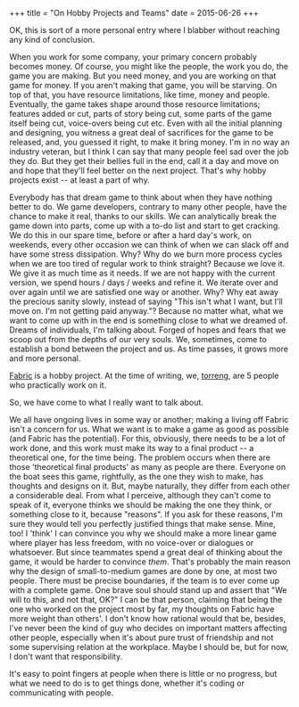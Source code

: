 +++
title = "On Hobby Projects and Teams"
date = 2015-06-26
+++

OK, this is sort of a more personal entry where I blabber without reaching any kind of conclusion.

When you work for some company, your primary concern probably becomes money. Of course, you might like the people, the work you do, the game you are making. But you need money, and you are working on that game for money. If you aren't making that game, you will be starving. On top of that, you have resource limitations, like time, money and people. Eventually, the game takes shape around those resource limitations; features added or cut, parts of story being cut, some parts of the game itself being cut, voice-overs being cut etc. Even with all the initial planning and designing, you witness a great deal of sacrifices for the game to be released, and, you guessed it right, to make it bring money. I'm in no way an industry veteran, but I think I can say that many people feel sad over the job they do. But they get their bellies full in the end, call it a day and move on and hope that they'll feel better on the next project. That's why hobby projects exist -- at least a part of why.

Everybody has that dream game to think about when they have nothing better to do. We game developers, contrary to many other people, have the chance to make it real, thanks to our skills. We can analytically break the game down into parts, come up with a to-do list and start to get cracking. We do this in our spare time, before or after a hard day's work, on weekends, every other occasion we can think of when we can slack off and have some stress dissipation. Why? Why do we burn more process cycles when we are too tired of regular work to think straight? Because we love it. We give it as much time as it needs. If we are not happy with the current version, we spend hours / days / weeks and refine it. We iterate over and over again until we are satisfied one way or another. Why? Why eat away the precious sanity slowly, instead of saying "This isn't what I want, but I'll move on. I'm not getting paid anyway."? Because no matter what, what we want to come up with in the end is something close to what we dreamed of. Dreams of individuals, I'm talking about. Forged of hopes and fears that we scoop out from the depths of our very souls. We, sometimes, come to establish a bond between the project and us. As time passes, it grows more and more personal.

[Fabric](http://www.torrenglabs.com/fabric/) is a hobby project. At the time of writing, we, [torreng](http://www.torrenglabs.com/about-us/), are 5 people who practically work on it.

So, we have come to what I really want to talk about.

We all have ongoing lives in some way or another; making a living off Fabric isn't a concern for us. What we want is to make a game as good as possible (and Fabric has the potential). For this, obviously, there needs to be a lot of work done, and this work must make its way to a final product -- a theoretical one, for the time being. The problem occurs when there are those 'theoretical final products' as many as people are there. Everyone on the boat sees this game, rightfully, as the one they wish to make, has thoughts and designs on it. But, maybe naturally, they differ from each other a considerable deal. From what I perceive, although they can't come to speak of it, everyone thinks we should be making the one they think, or something close to it, because "reasons". If you ask for these reasons, I'm sure they would tell you perfectly justified things that make sense. Mine, too! I 'think' I can convince you why we should make a more linear game where player has less freedom, with no voice-over or dialogues or whatsoever. But since teammates spend a great deal of thinking about the game, it would be harder to convince _them_. That's probably the main reason why the design of small-to-medium games are done by one, at most two people. There must be precise boundaries, if the team is to ever come up with a complete game. One brave soul should stand up and assert that "We will to this, and not that, OK?" I can be that person, claiming that being the one who worked on the project most by far, my thoughts on Fabric have more weight than others'. I don't know how rational would that be, besides, I've never been the kind of guy who decides on important matters affecting other people, especially when it's about pure trust of friendship and not some supervising relation at the workplace. Maybe I should be, but for now, I don't want that responsibility.

It's easy to point fingers at people when there is little or no progress, but what we need to do is to get things done, whether it's coding or communicating with people.
